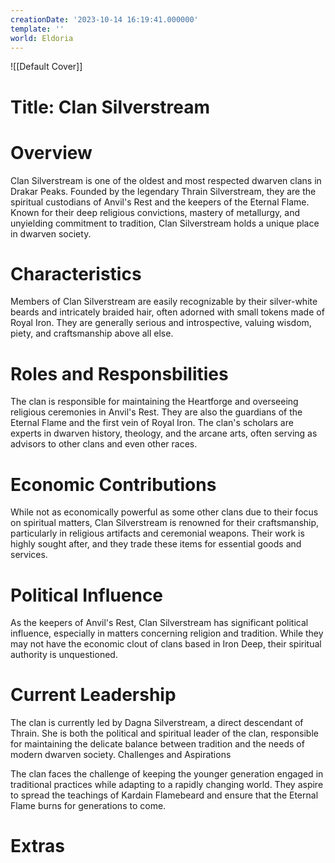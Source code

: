 ```yaml
---
creationDate: '2023-10-14 16:19:41.000000'
template: ''
world: Eldoria
---
```

![[Default Cover]]

# Title: Clan Silverstream

# Overview
Clan Silverstream is one of the oldest and most respected dwarven clans in Drakar Peaks. Founded by the legendary Thrain Silverstream, they are the spiritual custodians of Anvil's Rest and the keepers of the Eternal Flame. Known for their deep religious convictions, mastery of metallurgy, and unyielding commitment to tradition, Clan Silverstream holds a unique place in dwarven society.
# Characteristics
Members of Clan Silverstream are easily recognizable by their silver-white beards and intricately braided hair, often adorned with small tokens made of Royal Iron. They are generally serious and introspective, valuing wisdom, piety, and craftsmanship above all else.
# Roles and Responsbilities
The clan is responsible for maintaining the Heartforge and overseeing religious ceremonies in Anvil's Rest. They are also the guardians of the Eternal Flame and the first vein of Royal Iron. The clan's scholars are experts in dwarven history, theology, and the arcane arts, often serving as advisors to other clans and even other races.
# Economic Contributions
While not as economically powerful as some other clans due to their focus on spiritual matters, Clan Silverstream is renowned for their craftsmanship, particularly in religious artifacts and ceremonial weapons. Their work is highly sought after, and they trade these items for essential goods and services.
# Political Influence
As the keepers of Anvil's Rest, Clan Silverstream has significant political influence, especially in matters concerning religion and tradition. While they may not have the economic clout of clans based in Iron Deep, their spiritual authority is unquestioned.
# Current Leadership
The clan is currently led by Dagna Silverstream, a direct descendant of Thrain. She is both the political and spiritual leader of the clan, responsible for maintaining the delicate balance between tradition and the needs of modern dwarven society.
Challenges and Aspirations

The clan faces the challenge of keeping the younger generation engaged in traditional practices while adapting to a rapidly changing world. They aspire to spread the teachings of Kardain Flamebeard and ensure that the Eternal Flame burns for generations to come.

# Extras

